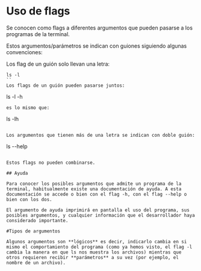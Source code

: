 # Uso de flags

Se conocen como flags a diferentes argumentos que pueden pasarse a los programas de la terminal.

Estos argumentos/parámetros se indican con guiones siguiendo algunas convenciones:

Los flag de un guión solo llevan una letra:

```
ls -l
``
Los flags de un guión pueden pasarse juntos:

```
ls -l -h
```
es lo mismo que:

```
ls -lh
```

Los argumentos que tienen más de una letra se indican con doble guión:

```
ls --help
```

Estos flags no pueden combinarse.

## Ayuda

Para conocer los posibles argumentos que admite un programa de la terminal, habitualmente existe una documentación de ayuda. A esta documentación se accede o bien con el flag -h, con el flag --help o bien con los dos.

El argumento de ayuda imprimirá en pantalla el uso del programa, sus posibles argumentos, y cualquier información que el desarrollador haya considerado importante.

#Tipos de argumentos

Algunos argumentos son **lógicos** es decir, indicarlo cambia en si mismo el comportamiento del programa (como ya hemos visto, el flag -l cambia la manera en que ls nos muestra los archivos) mientras que otros requieren recibir **parámetros** a su vez (por ejemplo, el nombre de un archivo).



